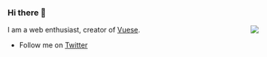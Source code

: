 ### Hi there 👋

<img align="right" src="https://github-readme-stats.vercel.app/api?username=chengya666&show_icons=true&icon_color=0366d6&text_color=24292e&bg_color=ffffff&hide_title=true" />

I am a web enthusiast, creator of [Vuese](https://github.com/vuese/vuese).

- Follow me on [Twitter]()
